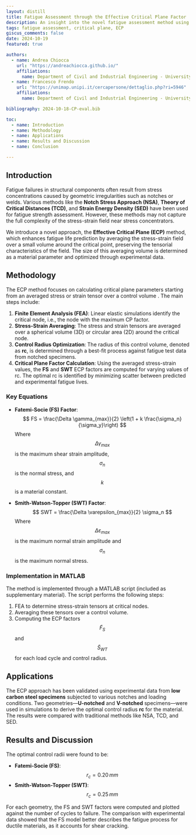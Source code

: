 ```yaml
---
layout: distill
title: Fatigue Assessment through the Effective Critical Plane Factor
description: An insight into the novel fatigue assessment method using the Effective Critical Plane (ECP) factor.
tags: fatigue assessment, critical plane, ECP
giscus_comments: false
date: 2024-10-19
featured: true

authors:
  - name: Andrea Chiocca
    url: "https://andreachiocca.github.io/"
    affiliations:
      name: Department of Civil and Industrial Engineering - University of Pisa
  - name: Francesco Frendo
    url: "https://unimap.unipi.it/cercapersone/dettaglio.php?ri=5946"
    affiliations:
      name: Department of Civil and Industrial Engineering - University of Pisa

bibliography: 2024-10-18-CP-eval.bib

toc:
  - name: Introduction
  - name: Methodology
  - name: Applications
  - name: Results and Discussion
  - name: Conclusion

---
```




## Introduction

Fatigue failures in structural components often result from stress concentrations caused by geometric irregularities such as notches or welds. Various methods like the **Notch Stress Approach (NSA)**, **Theory of Critical Distances (TCD)**, and **Strain Energy Density (SED)** have been used for fatigue strength assessment. However, these methods may not capture the full complexity of the stress-strain field near stress concentrators. 

We introduce a novel approach, the **Effective Critical Plane (ECP)** method, which enhances fatigue life prediction by averaging the stress-strain field over a small volume around the critical point, preserving the tensorial characteristics of the field. The size of this averaging volume is determined as a material parameter and optimized through experimental data.

## Methodology

The ECP method focuses on calculating critical plane parameters starting from an averaged stress or strain tensor over a control volume <d-cite key="Chiocca2024b"></d-cite>. The main steps include:

1. **Finite Element Analysis (FEA)**: Linear elastic simulations identify the critical node, i.e., the node with the maximum CP factor.
2. **Stress-Strain Averaging**: The stress and strain tensors are averaged over a spherical volume (3D) or circular area (2D) around the critical node.
3. **Control Radius Optimization**: The radius of this control volume, denoted as **rc**, is determined through a best-fit process against fatigue test data from notched specimens.
4. **Critical Plane Factor Calculation**: Using the averaged stress-strain values, the **FS** and **SWT** ECP factors are computed for varying values of rc. The optimal rc is identified by minimizing scatter between predicted and experimental fatigue lives.

### Key Equations

- **Fatemi-Socie (FS) Factor**:
$$ FS = \frac{\Delta \gamma_{max}}{2} \left(1 + k \frac{\sigma_n}{\sigma_y}\right) $$
Where $$ \Delta \gamma_{max} $$ is the maximum shear strain amplitude, $$ \sigma_n $$ is the normal stress, and $$ k $$ is a material constant.

- **Smith-Watson-Topper (SWT) Factor**:
$$ SWT = \frac{\Delta \varepsilon_{max}}{2} \sigma_n $$
Where $$ \Delta \varepsilon_{max} $$ is the maximum normal strain amplitude and $$ \sigma_n $$ is the maximum normal stress.

### Implementation in MATLAB

The method is implemented through a MATLAB script (included as supplementary material). The script performs the following steps:
1. FEA to determine stress-strain tensors at critical nodes.
2. Averaging these tensors over a control volume.
3. Computing the ECP factors $$ \tilde{F}_S $$ and $$ \tilde{S}_{WT} $$ for each load cycle and control radius.

## Applications

The ECP approach has been validated using experimental data from **low carbon steel specimens** subjected to various notches and loading conditions. Two geometries—**U-notched** and **V-notched** specimens—were used in simulations to derive the optimal control radius **rc** for the material. The results were compared with traditional methods like NSA, TCD, and SED.

## Results and Discussion

The optimal control radii were found to be:
- **Fatemi-Socie (FS)**: $$ r_c = 0.20 \, mm $$
- **Smith-Watson-Topper (SWT)**: $$ r_c = 0.25 \, mm $$

For each geometry, the FS and SWT factors were computed and plotted against the number of cycles to failure. The comparison with experimental data showed that the FS model better describes the fatigue process for ductile materials, as it accounts for shear cracking.
